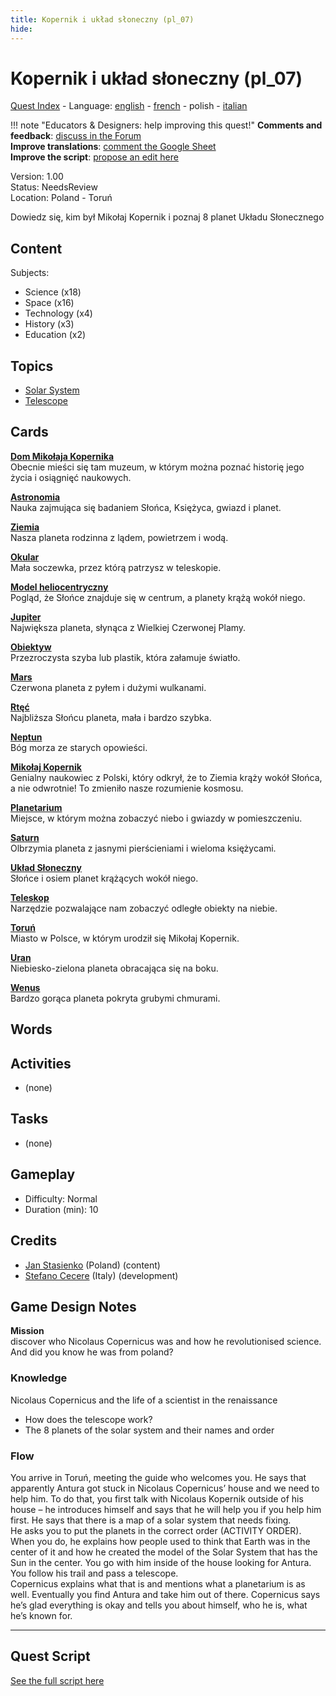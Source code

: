 ```yaml
---
title: Kopernik i układ słoneczny (pl_07)
hide:
---
```


# Kopernik i układ słoneczny (pl_07)
[Quest Index](./index.pl.md) - Language: [english](./pl_07.md) - [french](./pl_07.fr.md) - polish - [italian](./pl_07.it.md)

!!! note "Educators & Designers: help improving this quest!"
    **Comments and feedback**: [discuss in the Forum](https://vgwb.discourse.group/t/pl-07-copernicus-and-the-solar-system/38/1)  
    **Improve translations**: [comment the Google Sheet](https://docs.google.com/spreadsheets/d/1FPFOy8CHor5ArSg57xMuPAG7WM27-ecDOiU-OmtHgjw/edit?gid=783699917#gid=783699917)  
    **Improve the script**: [propose an edit here](https://github.com/vgwb/Antura/blob/main/Assets/_discover/_quests/PL_07%20Solar%20System/PL_07%20Solar%20System%20-%20Yarn%20Script.yarn)  

Version: 1.00  
Status: NeedsReview  
Location: Poland - Toruń

Dowiedz się, kim był Mikołaj Kopernik i poznaj 8 planet Układu Słonecznego

## Content
Subjects: 

  - Science (x18)
  - Space (x16)
  - Technology (x4)
  - History (x3)
  - Education (x2)

## Topics
- [Solar System](../topics/index.md#solar_system)
- [Telescope](../topics/index.md#telescope)


## Cards
**[Dom Mikołaja Kopernika](../cards/index.md#nicolaus_copernicus_house)**  
Obecnie mieści się tam muzeum, w którym można poznać historię jego życia i osiągnięć naukowych.  

**[Astronomia](../cards/index.md#astronomy)**  
Nauka zajmująca się badaniem Słońca, Księżyca, gwiazd i planet.  

**[Ziemia](../cards/index.md#earth)**  
Nasza planeta rodzinna z lądem, powietrzem i wodą.  

**[Okular](../cards/index.md#eyepiece)**  
Mała soczewka, przez którą patrzysz w teleskopie.  

**[Model heliocentryczny](../cards/index.md#heliocentric_model)**  
Pogląd, że Słońce znajduje się w centrum, a planety krążą wokół niego.  

**[Jupiter](../cards/index.md#jupiter)**  
Największa planeta, słynąca z Wielkiej Czerwonej Plamy.  

**[Obiektyw](../cards/index.md#lens)**  
Przezroczysta szyba lub plastik, która załamuje światło.  

**[Mars](../cards/index.md#mars)**  
Czerwona planeta z pyłem i dużymi wulkanami.  

**[Rtęć](../cards/index.md#mercury)**  
Najbliższa Słońcu planeta, mała i bardzo szybka.  

**[Neptun](../cards/index.md#neptune)**  
Bóg morza ze starych opowieści.  

**[Mikołaj Kopernik](../cards/index.md#nicolaus_copernicus)**  
Genialny naukowiec z Polski, który odkrył, że to Ziemia krąży wokół Słońca, a nie odwrotnie! To zmieniło nasze rozumienie kosmosu.  

**[Planetarium](../cards/index.md#planetarium)**  
Miejsce, w którym można zobaczyć niebo i gwiazdy w pomieszczeniu.  

**[Saturn](../cards/index.md#saturn)**  
Olbrzymia planeta z jasnymi pierścieniami i wieloma księżycami.  

**[Układ Słoneczny](../cards/index.md#solar_system)**  
Słońce i osiem planet krążących wokół niego.  

**[Teleskop](../cards/index.md#telescope)**  
Narzędzie pozwalające nam zobaczyć odległe obiekty na niebie.  

**[Toruń](../cards/index.md#torun)**  
Miasto w Polsce, w którym urodził się Mikołaj Kopernik.  

**[Uran](../cards/index.md#uranus)**  
Niebiesko-zielona planeta obracająca się na boku.  

**[Wenus](../cards/index.md#venus)**  
Bardzo gorąca planeta pokryta grubymi chmurami.  

## Words
## Activities
- (none)

## Tasks
- (none)
## Gameplay
- Difficulty: Normal
- Duration (min): 10
## Credits
- [Jan Stasienko](mailto:jan.stasienko@dsw.edu.pl) (Poland) (content)
- [Stefano Cecere](https://stefanocecere.com) (Italy) (development)

## Game Design Notes
**Mission**  
discover who Nicolaus Copernicus was and how he revolutionised science.
And did you know he was from poland?

### Knowledge
Nicolaus Copernicus and the life of a scientist in the renaissance  

- How does the telescope work?
- The 8 planets of the solar system and their names and order

### Flow
You arrive in Toruń, meeting the guide who welcomes you. He says that apparently Antura got stuck in Nicolaus Copernicus’ house and we need to help him. To do that, you first talk with Nicolaus Kopernik outside of his house – he introduces himself and says that he will help you if you help him first. He says that there is a map of a solar system that needs fixing.  
He asks you to put the planets in the correct order (ACTIVITY ORDER).  
When you do, he explains how people used to think that Earth was in the center of it and how he created the model of the Solar System that has the Sun in the center. You go with him inside of the house looking for Antura. You follow his trail and pass a telescope.  
Copernicus explains what that is and mentions what a planetarium is as well. Eventually you find Antura and take him out of there. Copernicus says he’s glad everything is okay and tells you about himself, who he is, what he’s known for.


---

## Quest Script

[See the full script here](./pl_07-script.pl.md)
